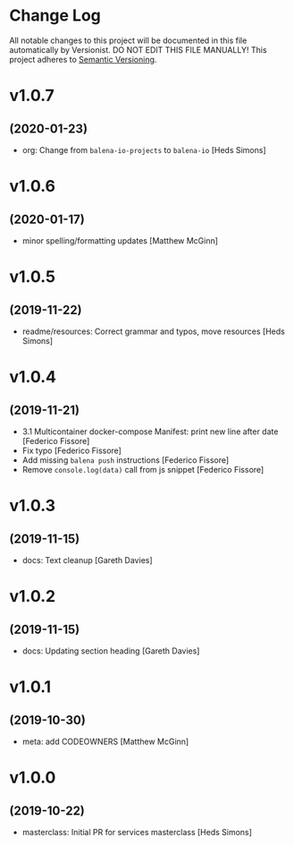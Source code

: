 # Change Log

All notable changes to this project will be documented in this file
automatically by Versionist. DO NOT EDIT THIS FILE MANUALLY!
This project adheres to [Semantic Versioning](http://semver.org/).

# v1.0.7
## (2020-01-23)

* org: Change from `balena-io-projects` to `balena-io` [Heds Simons]

# v1.0.6
## (2020-01-17)

* minor spelling/formatting updates [Matthew McGinn]

# v1.0.5
## (2019-11-22)

* readme/resources: Correct grammar and typos, move resources [Heds Simons]

# v1.0.4
## (2019-11-21)

* 3.1 Multicontainer docker-compose Manifest: print new line after date [Federico Fissore]
* Fix typo [Federico Fissore]
* Add missing `balena push` instructions [Federico Fissore]
* Remove `console.log(data)` call from js snippet [Federico Fissore]

# v1.0.3
## (2019-11-15)

* docs: Text cleanup [Gareth Davies]

# v1.0.2
## (2019-11-15)

* docs: Updating section heading [Gareth Davies]

# v1.0.1
## (2019-10-30)

* meta: add CODEOWNERS [Matthew McGinn]

# v1.0.0
## (2019-10-22)

* masterclass: Initial PR for services masterclass [Heds Simons]
